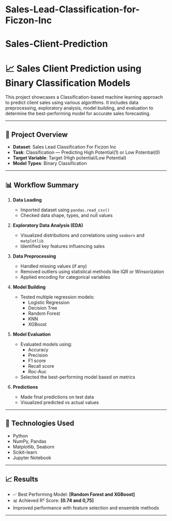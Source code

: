 # Sales-Lead-Classification-for-Ficzon-Inc
# Sales-Client-Prediction
# 📈 Sales Client Prediction using Binary Classification Models

This project showcases a Classification-based machine learning approach to predict client sales using various algorithms. It includes data preprocessing, exploratory analysis, model building, and evaluation to determine the best-performing model for accurate sales forecasting.

---

## 📌 Project Overview

- **Dataset**: Sales Lead Classification For Ficzon Inc
- **Task**: Classification — Predicting High Potential(1) or Low Potential(0)
- **Target Variable**: Target (High potential/Low Potential)
- **Model Types**: Binary Classification
---

## 📊 Workflow Summary

1. **Data Loading**
   - Imported dataset using `pandas.read_csv()`
   - Checked data shape, types, and null values

2. **Exploratory Data Analysis (EDA)**
   - Visualized distributions and correlations using `seaborn` and `matplotlib`
   - Identified key features influencing sales

3. **Data Preprocessing**
   - Handled missing values (if any)
   - Removed outliers using statistical methods like IQR or Winsorization
   - Applied encoding for categorical variables

4. **Model Building**
   - Tested multiple regression models:
     - Logistic Regression
     - Decision Tree 
     - Random Forest 
     - KNN
     - XGBoost

5. **Model Evaluation**
   - Evaluated models using:
     - Accuracy
     - Precision
     - F1 score
     - Recall score
     - Roc-Auc
   - Selected the best-performing model based on metrics

6. **Predictions**
   - Made final predictions on test data
   - Visualized predicted vs actual values

---

## 🔧 Technologies Used

- Python
- NumPy, Pandas
- Matplotlib, Seaborn
- Scikit-learn
- Jupyter Notebook

---

## 📈 Results

- ✅ Best Performing Model: **[Random Forest and XGBoost]**
- 📊 Achieved R² Score: **[0.74 and 0,75]**
- Improved performance with feature selection and ensemble methods

---

